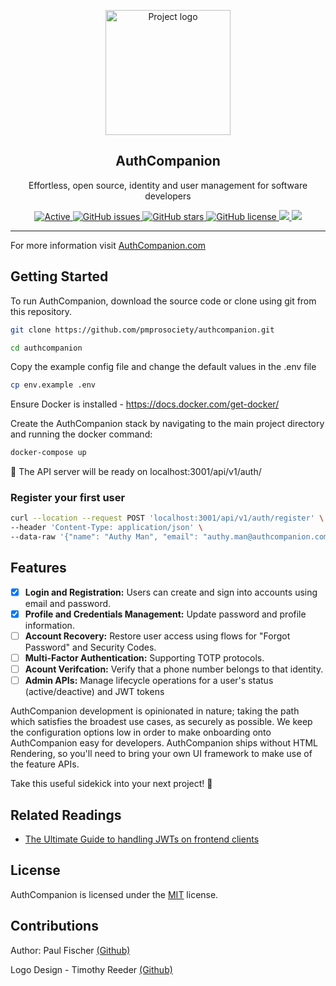 <p align="center">
  <a href="https://authcompanion.com/" rel="noopener">
 <img width=200px height=200px src="https://i.imgur.com/VjsHEC9.png" alt="Project logo"></a>
</p>

<h2 align="center">AuthCompanion</h2>

<p align="center"> Effortless, open source, identity and user management for software developers
</p>

<div align="center">

<a href="https://authcompanion.com">
     <img alt="Active" src="https://img.shields.io/badge/status-early%20development-orange">
   </a>
   <a href="https://github.com/pmprosociety/authcompanion/issues">
     <img alt="GitHub issues" src="http://img.shields.io/github/issues/pmprosociety/authcompanion">
   </a>
   <a href="https://github.com/pmprosociety/authcompanion/stargazers">
     <img alt="GitHub stars" src="https://img.shields.io/github/stars/pmprosociety/authcompanion">
   </a>
   <a href="">
     <img alt="GitHub license" src="https://img.shields.io/github/license/pmprosociety/authcompanion" />
   </a>
   <a href="https://deno.land">
     <img src="https://img.shields.io/badge/deno-%5E1.4.5-green?logo=deno"/>
   </a>
   <a href="">
     <img src="http://hits.dwyl.com/pmprosociety/authcompanion.svg" />
   </a>

</div>

---

For more information visit [AuthCompanion.com](https://authcompanion.com/)

## Getting Started

To run AuthCompanion, download the source code or clone using git from this repository.

```sh
git clone https://github.com/pmprosociety/authcompanion.git

cd authcompanion
```

Copy the example config file and change the default values in the .env file

```sh
cp env.example .env
```

Ensure Docker is installed - https://docs.docker.com/get-docker/

Create the AuthCompanion stack by navigating to the main project directory and running the docker command:

```sh
docker-compose up
```

🚀 The API server will be ready on localhost:3001/api/v1/auth/

### Register your first user

```sh
curl --location --request POST 'localhost:3001/api/v1/auth/register' \
--header 'Content-Type: application/json' \
--data-raw '{"name": "Authy Man", "email": "authy.man@authcompanion.com", "password": "supersecretpass"}'
```

## Features

- [x] **Login and Registration:** Users can create and sign into accounts using email and password.
- [x] **Profile and Credentials Management:** Update password and profile information. 
- [ ] **Account Recovery:** Restore user access using flows for "Forgot Password" and Security Codes.
- [ ] **Multi-Factor Authentication:** Supporting TOTP protocols.
- [ ] **Acount Verifcation:** Verify that a phone number belongs to that identity.
- [ ] **Admin APIs:** Manage lifecycle operations for a user's status (active/deactive) and JWT tokens

AuthCompanion development is opinionated in nature; taking the path which satisfies the broadest use cases, as securely as possible. We keep the configuration options low in order to make onboarding onto AuthCompanion easy for developers. AuthCompanion ships without HTML Rendering, so you'll need to bring your own UI framework to make use of the feature APIs.

Take this useful sidekick into your next project! 👏

## Related Readings

- [The Ultimate Guide to handling JWTs on frontend clients](https://hasura.io/blog/best-practices-of-using-jwt-with-graphql/)

## License

AuthCompanion is licensed under the [MIT](https://opensource.org/licenses/MIT) license.

## Contributions
Author: Paul Fischer [(Github)](https://github.com/pmprosociety)

Logo Design - Timothy Reeder [(Github)](https://github.com/tokonoma)
